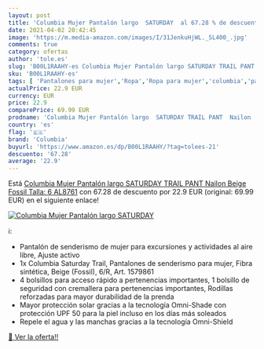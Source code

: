 ```yaml
---
layout: post
title: 'Columbia Mujer Pantalón largo  SATURDAY  al 67.28 % de descuento'
date: 2021-04-02 20:42:45
image: 'https://m.media-amazon.com/images/I/31JenkuHjWL._SL400_.jpg'
comments: true
category: ofertas
author: 'tole.es'
slug: 'B00L1RAAHY-es Columbia Mujer Pantalón largo SATURDAY TRAIL PANT Nailon...'
sku: 'B00L1RAAHY-es'
tags: [ 'Pantalones para mujer','Ropa','Ropa para mujer','columbia','pantalón', ]
actualPrice: 22.9 EUR
currency: EUR
price: 22.9
comparePrice: 69.99 EUR
prodname: 'Columbia Mujer Pantalón largo  SATURDAY TRAIL PANT  Nailon  Beige  Fossil   Talla: 6  AL8761'
country: 'es'
flag: '🇪🇸'
brand: 'Columbia'
buyurl: 'https://www.amazon.es/dp/B00L1RAAHY/?tag=tolees-21'
descuento: '67.28'
average: '22.9'
---
```


Está [Columbia Mujer Pantalón largo  SATURDAY TRAIL PANT  Nailon  Beige  Fossil   Talla: 6  AL8761](https://www.amazon.es/dp/B00L1RAAHY/?tag=tolees-21) con 67.28 de descuento por 22.9 EUR (original: 69.99 EUR) en el siguiente enlace!

[![Columbia Mujer Pantalón largo  SATURDAY ](https://m.media-amazon.com/images/I/31JenkuHjWL._SL400_.jpg)](https://www.amazon.es/dp/B00L1RAAHY/?tag=tolees-21)

ℹ️:

- Pantalón de senderismo de mujer para excursiones y actividades al aire libre, Ajuste activo
- 1x Columbia Saturday Trail, Pantalones de senderismo para mujer, Fibra sintética, Beige (Fossil), 6/R, Art. 1579861
- 4 bolsillos para acceso rápido a pertenencias importantes, 1 bolsillo de seguridad con cremallera para pertenencias importantes, Rodillas reforzadas para mayor durabilidad de la prenda
- Mayor protección solar gracias a la tecnología Omni-Shade con protección UPF 50 para la piel incluso en los días más soleados
- Repele el agua y las manchas gracias a la tecnología Omni-Shield

[🛒 Ver la oferta!!](https://www.amazon.es/dp/B00L1RAAHY/?tag=tolees-21)

